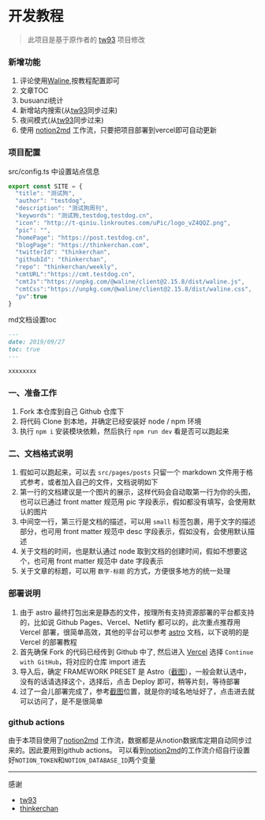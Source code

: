 # 开发教程

> 此项目是基于原作者的 [tw93](https://github.com/tw93/weekly) 项目修改
### 新增功能
1. 评论使用[Waline](https://waline.js.org/),按教程配置即可
2. 文章TOC
3. busuanzi统计
4. 新增站内搜索(从[tw93](https://github.com/tw93/weekly)同步过来)
5. 夜间模式(从[tw93](https://github.com/tw93/weekly)同步过来)
6. 使用 [notion2md](https://github.com/thinkerchan/notion2md) 工作流，只要把项目部署到vercel即可自动更新


### 项目配置
src/config.ts 中设置站点信息
```js
export const SITE = {
  "title": "测试狗",
  "author": "testdog",
  "description": "测试狗周刊",
  "keywords": "测试狗,testdog,testdog.cn",
  "icon": "http://t-qiniu.linkroutes.com/uPic/logo_vZ4QQZ.png",
  "pic": "",
  "homePage": "https://post.testdog.cn",
  "blogPage": "https://thinkerchan.com",
  "twitterId": "thinkerchan",
  "githubId": "thinkerchan",
  "repo": "thinkerchan/weekly",
  "cmtURL":"https://cmt.testdog.cn",
  "cmtJs":"https://unpkg.com/@waline/client@2.15.8/dist/waline.js",
  "cmtCss":"https://unpkg.com/@waline/client@2.15.8/dist/waline.css",
  "pv":true
}
```

md文档设置toc
```md
---
date: 2019/09/27
toc: true
---

xxxxxxxx
```

### 一、准备工作

1. Fork 本仓库到自己 Github 仓库下
2. 将代码 Clone 到本地，并确定已经安装好 node / npm 环境
3. 执行 `npm i` 安装模块依赖，然后执行 `npm run dev` 看是否可以跑起来

### 二、文档格式说明

1. 假如可以跑起来，可以去 `src/pages/posts` 只留一个 markdown 文件用于格式参考，或者加入自己的文件，文档说明如下
2. 第一行的文档建议是一个图片的展示，这样代码会自动取第一行为你的头图，也可以已通过 front matter 规范用 pic 字段表示，假如都没有填写，会使用默认的图片
3. 中间空一行，第三行是文档的描述，可以用 `small` 标签包裹，用于文字的描述部分，也可用 front matter 规范中 desc 字段表示，假如没有，会使用默认描述
4. 关于文档的时间，也是默认通过 node 取到文档的创建时间，假如不想要这个，也可用 front matter 规范中 date 字段表示
5. 关于文章的标题，可以用 `数字-标题` 的方式，方便很多地方的统一处理

### 部署说明

1. 由于 astro 最终打包出来是静态的文件，按理所有支持资源部署的平台都支持的，比如说 Github Pages、Vercel、Netlify 都可以的，此次重点推荐用 Vercel 部署，很简单高效，其他的平台可以参考 [astro](https://docs.astro.build/en/guides/deploy/) 文档，以下说明的是 Vercel 的部署教程
2. 首先确保 Fork 的代码已经传到 Github 中了, 然后进入 [Vercel](https://vercel.com/new) 选择 `Continue with GitHub`，将对应的仓库 import 进去
3. 导入后，确定 FRAMEWORK PRESET 是 Astro（[截图](https://gw.alipayobjects.com/zos/k/ic/0BffKE.png)），一般会默认选中，没有的话请选择这个，选择后，点击 Deploy 即可，稍等片刻，等待部署
4. 过了一会儿部署完成了，参考[截图](https://gw.alipayobjects.com/zos/k/e3/QLS7dG.png)位置，就是你的域名地址好了，点击进去就可以访问了，是不是很简单


### github actions
由于本项目使用了[notion2md](https://github.com/thinkerchan/notion2md) 工作流，数据都是从notion数据库定期自动同步过来的。因此要用到github actions。 可以看到[notion2md](https://github.com/thinkerchan/notion2md)的工作流介绍自行设置好`NOTION_TOKEN`和`NOTION_DATABASE_ID`两个变量


---
感谢
- [tw93](https://github.com/tw93/weekly)
- [thinkerchan](https://github.com/thinkerchan/weekly)